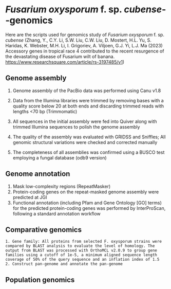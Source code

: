 # _Fusarium oxysporum_ f. sp. _cubense_--genomics

Here are the scripts used for genomics study of _Fusarium oxysporum_ f. sp. _cubense_ (Zhang, Y., C.Y. Li, S.W. Liu, C.W. Liu, D. Mostert, H.L. Yu, S. Haridas, K. Webster, M.H. Li, I. Grigoriev, A. Viljoen, G.J. Yi, L.J. Ma (2023) Accessory genes in tropical race 4 contributed to the recent resurgence of the devastating disease of Fusarium wilt of banana. https://www.researchsquare.com/article/rs-3197485/v1)
  
##   Genome assembly

   1. Genome assembly of the PacBio data was performed using Canu v1.8
   
   2. Data from the Illumina libraries were trimmed by removing bases with a quality score below 20 at both ends and discarding trimmed reads with lengths <70 bp (Trimmomatic)

   3. All sequences in the initial assembly were fed into Quiver along with trimmed Illumina sequences to polish the genome assembly

   4. The quality of the assembly was evaluated with GRIDSS and Sniffles; All genomic structural variations were checked and corrected manually

   5. The completeness of all assemblies was confirmed using a BUSCO test employing a fungal database (odb9 version)

##   Genome annotation

   1. Mask low-complexity regions (RepeatMasker)
   2. Protein-coding genes on the repeat-masked genome assembly were predicted at JGI
   3. Functional annotation (including Pfam and Gene Ontology [GO] terms) for the predicted protein-coding genes was performed by InterProScan, following a standard annotation workflow
  
##   Comparative genomics 

    1. Gene family: All proteins from selected F. oxysporum strains were compared by BLAST analysis to evaluate the level of homology. The output from BLAST was processed with OrthoMCL v2.0.9 to group gene families using a cutoff of 1e-5, a minimum aligned sequence length coverage of 50% of the query sequence and an inflation index of 1.5
    2. Construct pan-genome and annotate the pan-genome


   
##   Population genomics
